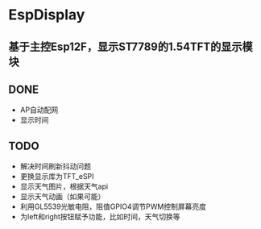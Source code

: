 # EspDisplay
## 基于主控Esp12F，显示ST7789的1.54TFT的显示模块

## DONE
- AP自动配网
- 显示时间
## TODO
- 解决时间刷新抖动问题
- 更换显示库为TFT_eSPI
- 显示天气图片，根据天气api
- 显示天气动画（如果可能）
- 利用GL5539光敏电阻，阻值GPIO4调节PWM控制屏幕亮度
- 为left和right按钮赋予功能，比如时间，天气切换等


 
